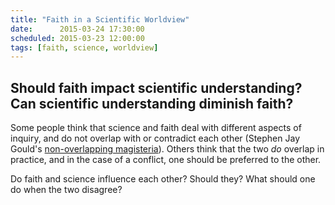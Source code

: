 ```yaml
---
title: "Faith in a Scientific Worldview"
date:      2015-03-24 17:30:00
scheduled: 2015-03-23 12:00:00
tags: [faith, science, worldview]
---
```

## Should faith impact scientific understanding? Can scientific understanding diminish faith?

Some people think that science and faith deal with different aspects of inquiry, and do not overlap with or contradict each other (Stephen Jay Gould's [non-overlapping magisteria](https://en.wikipedia.org/wiki/Non-overlapping_magisteria)). Others think that the two *do* overlap in practice, and in the case of a conflict, one should be preferred to the other.

Do faith and science influence each other? Should they? What should one do when the two disagree?
